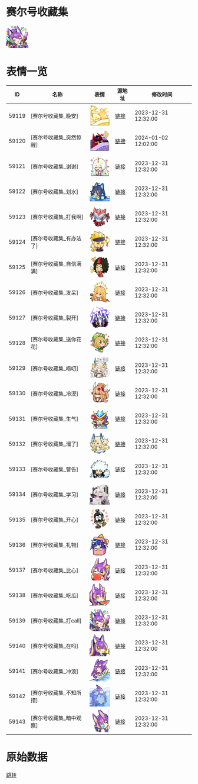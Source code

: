 # 赛尔号收藏集

<img src="./cover.png" height="60" alt="cover" />

# 表情一览

|ID|名称|表情|源地址|修改时间|
|----|----|----|----|----|
|59119|[赛尔号收藏集_晚安]|<img src="./pic/059119_%5B赛尔号收藏集_晚安%5D.png" height="60" alt="晚安"/>|[链接](https://i0.hdslb.com/bfs/garb/daaf607fc0d56290bbe3f7a03d8749acf0cb4cc4.png)|2023-12-31 12:32:00|
|59120|[赛尔号收藏集_突然惊醒]|<img src="./pic/059120_%5B赛尔号收藏集_突然惊醒%5D.png" height="60" alt="突然惊醒"/>|[链接](https://i0.hdslb.com/bfs/garb/8ca06f33b06722b1cb1efcb63665193bc63b3577.png)|2024-01-02 12:02:00|
|59121|[赛尔号收藏集_谢谢]|<img src="./pic/059121_%5B赛尔号收藏集_谢谢%5D.png" height="60" alt="谢谢"/>|[链接](https://i0.hdslb.com/bfs/garb/26f8817909c30a897480f46d2073b26f5be1d0dc.png)|2023-12-31 12:32:00|
|59122|[赛尔号收藏集_划水]|<img src="./pic/059122_%5B赛尔号收藏集_划水%5D.png" height="60" alt="划水"/>|[链接](https://i0.hdslb.com/bfs/garb/c7c7cd26e9e4488ef035587c20d2261345748046.png)|2023-12-31 12:32:00|
|59123|[赛尔号收藏集_打我啊]|<img src="./pic/059123_%5B赛尔号收藏集_打我啊%5D.png" height="60" alt="打我啊"/>|[链接](https://i0.hdslb.com/bfs/garb/034f568a35045b64c381c9c3dd5786a7f552b8f0.png)|2023-12-31 12:32:00|
|59124|[赛尔号收藏集_有办法了]|<img src="./pic/059124_%5B赛尔号收藏集_有办法了%5D.png" height="60" alt="有办法了"/>|[链接](https://i0.hdslb.com/bfs/garb/9b9b8f9ee11aeb5c2655db4cef89f33532b113c3.png)|2023-12-31 12:32:00|
|59125|[赛尔号收藏集_自信满满]|<img src="./pic/059125_%5B赛尔号收藏集_自信满满%5D.png" height="60" alt="自信满满"/>|[链接](https://i0.hdslb.com/bfs/garb/7318f48bcb38a461a6a1b9aa7dda4a89832abffd.png)|2023-12-31 12:32:00|
|59126|[赛尔号收藏集_发呆]|<img src="./pic/059126_%5B赛尔号收藏集_发呆%5D.png" height="60" alt="发呆"/>|[链接](https://i0.hdslb.com/bfs/garb/e63fe391852f2d2a490a4fe08677f13c9decf46f.png)|2023-12-31 12:32:00|
|59127|[赛尔号收藏集_裂开]|<img src="./pic/059127_%5B赛尔号收藏集_裂开%5D.png" height="60" alt="裂开"/>|[链接](https://i0.hdslb.com/bfs/garb/548c1d6c66c6108a8c7f689c7fe08a98af5a0bb4.png)|2023-12-31 12:32:00|
|59128|[赛尔号收藏集_送你花花]|<img src="./pic/059128_%5B赛尔号收藏集_送你花花%5D.png" height="60" alt="送你花花"/>|[链接](https://i0.hdslb.com/bfs/garb/3124b422264c1b00ca4a1ed55f00d4ae175744ac.png)|2023-12-31 12:32:00|
|59129|[赛尔号收藏集_唠叨]|<img src="./pic/059129_%5B赛尔号收藏集_唠叨%5D.png" height="60" alt="唠叨"/>|[链接](https://i0.hdslb.com/bfs/garb/45ee589af57e6f6236efc2b34aa9b604bdad8b46.png)|2023-12-31 12:32:00|
|59130|[赛尔号收藏集_冷漠]|<img src="./pic/059130_%5B赛尔号收藏集_冷漠%5D.png" height="60" alt="冷漠"/>|[链接](https://i0.hdslb.com/bfs/garb/9acb68e9caea56252a702dc47b7ce3a7e9952a26.png)|2023-12-31 12:32:00|
|59131|[赛尔号收藏集_生气]|<img src="./pic/059131_%5B赛尔号收藏集_生气%5D.png" height="60" alt="生气"/>|[链接](https://i0.hdslb.com/bfs/garb/c3a82f60be4f24c5031dea99e59d8435127bb0d9.png)|2023-12-31 12:32:00|
|59132|[赛尔号收藏集_溜了]|<img src="./pic/059132_%5B赛尔号收藏集_溜了%5D.png" height="60" alt="溜了"/>|[链接](https://i0.hdslb.com/bfs/garb/42676ccf74aa8901ae9f9f57deebfadb8a3979a8.png)|2023-12-31 12:32:00|
|59133|[赛尔号收藏集_警告]|<img src="./pic/059133_%5B赛尔号收藏集_警告%5D.png" height="60" alt="警告"/>|[链接](https://i0.hdslb.com/bfs/garb/f103f2d209f784d11fb4704e774a19a8f0002cda.png)|2023-12-31 12:32:00|
|59134|[赛尔号收藏集_学习]|<img src="./pic/059134_%5B赛尔号收藏集_学习%5D.png" height="60" alt="学习"/>|[链接](https://i0.hdslb.com/bfs/garb/6c11458a4d2a08f6cb3f038687070b1b917bdf87.png)|2023-12-31 12:32:00|
|59135|[赛尔号收藏集_开心]|<img src="./pic/059135_%5B赛尔号收藏集_开心%5D.png" height="60" alt="开心"/>|[链接](https://i0.hdslb.com/bfs/garb/9a5b2f3d8941e465d9096df6594efe076c2255b5.png)|2023-12-31 12:32:00|
|59136|[赛尔号收藏集_礼物]|<img src="./pic/059136_%5B赛尔号收藏集_礼物%5D.png" height="60" alt="礼物"/>|[链接](https://i0.hdslb.com/bfs/garb/99588570622987116848d59bbffa3c9b25540477.png)|2023-12-31 12:32:00|
|59137|[赛尔号收藏集_比心]|<img src="./pic/059137_%5B赛尔号收藏集_比心%5D.png" height="60" alt="比心"/>|[链接](https://i0.hdslb.com/bfs/garb/2be2a5d1229f74e21b7034d476212324138d0e59.png)|2023-12-31 12:32:00|
|59138|[赛尔号收藏集_吃瓜]|<img src="./pic/059138_%5B赛尔号收藏集_吃瓜%5D.png" height="60" alt="吃瓜"/>|[链接](https://i0.hdslb.com/bfs/garb/bac35f98a2202bea3134870de79b6ee0f3359c97.png)|2023-12-31 12:32:00|
|59139|[赛尔号收藏集_打call]|<img src="./pic/059139_%5B赛尔号收藏集_打call%5D.png" height="60" alt="打call"/>|[链接](https://i0.hdslb.com/bfs/garb/53c52fca5573ca021624f30ab8648f357a670dc9.png)|2023-12-31 12:32:00|
|59140|[赛尔号收藏集_在吗]|<img src="./pic/059140_%5B赛尔号收藏集_在吗%5D.png" height="60" alt="在吗"/>|[链接](https://i0.hdslb.com/bfs/garb/8564f2616a087ab114f5d011b77aa154e594cee2.png)|2023-12-31 12:32:00|
|59141|[赛尔号收藏集_冲浪]|<img src="./pic/059141_%5B赛尔号收藏集_冲浪%5D.png" height="60" alt="冲浪"/>|[链接](https://i0.hdslb.com/bfs/garb/f244634d6b14b805368e3c18f9097ac8f2679f98.png)|2023-12-31 12:32:00|
|59142|[赛尔号收藏集_不知所措]|<img src="./pic/059142_%5B赛尔号收藏集_不知所措%5D.png" height="60" alt="不知所措"/>|[链接](https://i0.hdslb.com/bfs/garb/db6fc3711d5edf262a0995a0181b09320e62c79d.png)|2023-12-31 12:32:00|
|59143|[赛尔号收藏集_暗中观察]|<img src="./pic/059143_%5B赛尔号收藏集_暗中观察%5D.png" height="60" alt="暗中观察"/>|[链接](https://i0.hdslb.com/bfs/garb/d089e75c72831ce98eb529e1b982bd6e4bfd19d1.png)|2023-12-31 12:32:00|

# 原始数据

[跳转](./raw.json)

